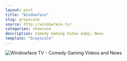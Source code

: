 ```yaml
---
layout: post
title: "Windowface"
slug: grayscale
source: http://windowface.tv/
categories: showcase
description: Comedy Gaming Video &amp; News
template: "Grayscale"
---
```


<img src="/assets/img/showcase/windowface.jpg" class="img-responsive" alt="Windowface TV - Comedy Gaming Videos and News">